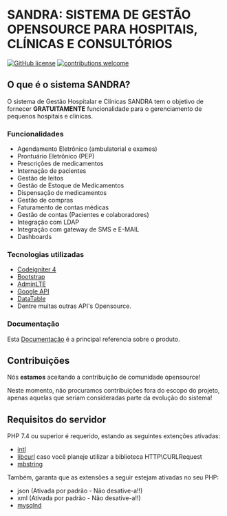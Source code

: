 # SANDRA: SISTEMA DE GESTÃO OPENSOURCE PARA HOSPITAIS, CLÍNICAS E CONSULTÓRIOS
[![GitHub license](https://img.shields.io/github/license/emanuelpv/sandra)](https://github.com/emanuelpv/sandra/blob/develop/LICENSE)
[![contributions welcome](https://img.shields.io/badge/contributions-welcome-brightgreen.svg?style=flat)](https://github.com/emanuelpv/sandra/pulls)
<br>

## O que é o sistema SANDRA?

O sistema de Gestão Hospitalar e Clínicas SANDRA tem o objetivo de fornecer **GRATUITAMENTE** funcionalidade para o gerenciamento de pequenos hospitais e clinicas.


### Funcionalidades

- Agendamento Eletrônico (ambulatorial e exames)
- Prontuário Eletrônico (PEP)
- Prescrições de medicamentos
- Internação de pacientes
- Gestão de leitos
- Gestão de Estoque de Medicamentos
- Dispensação de medicamentos
- Gestão de compras
- Faturamento de contas médicas
- Gestão de contas (Pacientes e colaboradores)
- Integração com LDAP
- Integração com gateway de SMS e E-MAIL
- Dashboards


### Tecnologias utilizadas

- [Codeigniter 4](https://github.com/codeigniter4/CodeIgniter4/tree/develop)
- [Bootstrap](https://getbootstrap.com/)
- [AdminLTE](https://adminlte.io/)
- [Google API](https://github.com/googleapis)
- [DataTable](https://github.com/DataTables/DataTables)
- Dentre muitas outras API's Opensource.

### Documentação

Esta [Documentação](https://emanuelpv.github.io/documentacao/) é a principal referencia sobre o produto.



## Contribuições

Nós **estamos** aceitando a contribuição  de comunidade opensource!

Neste momento, não procuramos contribuições fora do escopo do projeto, apenas aquelas que seriam consideradas parte da evolução do sistema!


## Requisitos do servidor

PHP 7.4 ou superior é requerido, estando as seguintes extenções ativadas:


- [intl](http://php.net/manual/en/intl.requirements.php)
- [libcurl](http://php.net/manual/en/curl.requirements.php) caso você planeje utilizar a biblioteca HTTP\CURLRequest
- [mbstring](http://php.net/manual/en/mbstring.installation.php)

Também, garanta que as extensões a seguir estejam ativadas no seu PHP:

- json (Ativada por padrão - Não desative-a!!)
- xml (Ativada por padrão - Não desative-a!!)
- [mysqlnd](http://php.net/manual/en/mysqlnd.install.php)

